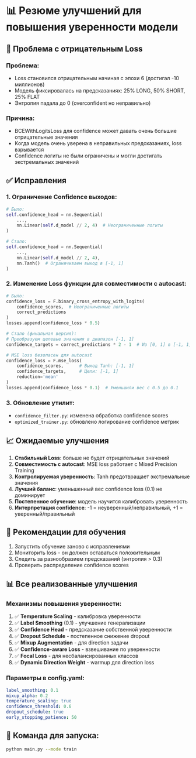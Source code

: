 # 📊 Резюме улучшений для повышения уверенности модели

## 🔴 Проблема с отрицательным Loss

### Проблема:
- Loss становился отрицательным начиная с эпохи 6 (достигал -10 миллионов)
- Модель фиксировалась на предсказаниях: 25% LONG, 50% SHORT, 25% FLAT
- Энтропия падала до 0 (overconfident но неправильно)

### Причина:
- BCEWithLogitsLoss для confidence может давать очень большие отрицательные значения
- Когда модель очень уверена в неправильных предсказаниях, loss взрывается
- Confidence логиты не были ограничены и могли достигать экстремальных значений

## ✅ Исправления

### 1. Ограничение Confidence выходов:
```python
# Было:
self.confidence_head = nn.Sequential(
    ...,
    nn.Linear(self.d_model // 2, 4)  # Неограниченные логиты
)

# Стало:
self.confidence_head = nn.Sequential(
    ...,
    nn.Linear(self.d_model // 2, 4),
    nn.Tanh()  # Ограничиваем выход в [-1, 1]
)
```

### 2. Изменение Loss функции для совместимости с autocast:
```python
# Было:
confidence_loss = F.binary_cross_entropy_with_logits(
    confidence_scores,  # Неограниченные логиты
    correct_predictions
)
losses.append(confidence_loss * 0.5)

# Стало (финальная версия):
# Преобразуем целевые значения в диапазон [-1, 1]
confidence_targets = correct_predictions * 2 - 1  # Из [0, 1] в [-1, 1]

# MSE loss безопасен для autocast
confidence_loss = F.mse_loss(
    confidence_scores,      # Выход Tanh: [-1, 1]
    confidence_targets,     # Цели: [-1, 1]
    reduction='mean'
)
losses.append(confidence_loss * 0.1)  # Уменьшили вес с 0.5 до 0.1
```

### 3. Обновление утилит:
- `confidence_filter.py`: изменена обработка confidence scores
- `optimized_trainer.py`: обновлено логирование confidence метрик

## 📈 Ожидаемые улучшения

1. **Стабильный Loss**: больше не будет отрицательных значений
2. **Совместимость с autocast**: MSE loss работает с Mixed Precision Training
3. **Контролируемая уверенность**: Tanh предотвращает экстремальные значения
4. **Лучший баланс**: уменьшенный вес confidence loss (0.1) не доминирует
5. **Постепенное обучение**: модель научится калибровать уверенность
6. **Интерпретация confidence**: -1 = неуверенный/неправильный, +1 = уверенный/правильный

## 🚀 Рекомендации для обучения

1. Запустить обучение заново с исправлениями
2. Мониторить loss - он должен оставаться положительным
3. Следить за разнообразием предсказаний (энтропия > 0.3)
4. Проверить распределение confidence scores

## 📊 Все реализованные улучшения

### Механизмы повышения уверенности:
1. ✅ **Temperature Scaling** - калибровка уверенности
2. ✅ **Label Smoothing** (0.1) - улучшение генерализации
3. ✅ **Confidence Head** - предсказание собственной уверенности
4. ✅ **Dropout Schedule** - постепенное снижение dropout
5. ✅ **Mixup Augmentation** - для direction задачи
6. ✅ **Confidence-aware Loss** - взвешивание по уверенности
7. ✅ **Focal Loss** - для несбалансированных классов
8. ✅ **Dynamic Direction Weight** - warmup для direction loss

### Параметры в config.yaml:
```yaml
label_smoothing: 0.1
mixup_alpha: 0.2
temperature_scaling: true
confidence_threshold: 0.6
dropout_schedule: true
early_stopping_patience: 50
```

## 🎯 Команда для запуска:
```bash
python main.py --mode train
```